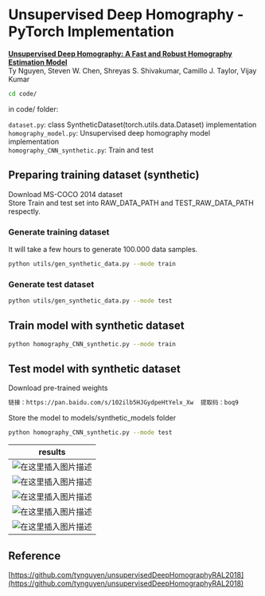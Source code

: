 # Unsupervised Deep Homography - PyTorch Implementation

[**Unsupervised Deep Homography: A Fast and Robust Homography Estimation
Model**](https://arxiv.org/abs/1709.03966)<br>
Ty Nguyen, Steven W. Chen, Shreyas S. Shivakumar, Camillo J. Taylor, Vijay
Kumar<br>

```bash
cd code/
```
in code/ folder:

`dataset.py`: class SyntheticDataset(torch.utils.data.Dataset) implementation<br>
`homography_model.py`: Unsupervised deep homography model implementation<br>
`homography_CNN_synthetic.py`: Train and test

## Preparing training dataset (synthetic)
Download MS-COCO 2014 dataset<br>
Store Train and test set into RAW_DATA_PATH and TEST_RAW_DATA_PATH respectly.
### Generate training dataset
It will take a few hours to generate 100.000 data samples.
```bash
python utils/gen_synthetic_data.py --mode train
```
### Generate test dataset
```bash 
python utils/gen_synthetic_data.py --mode test 
```

## Train model with synthetic dataset
```bash 
python homography_CNN_synthetic.py --mode train
```

## Test model with synthetic dataset
Download pre-trained weights
```bash 
链接：https://pan.baidu.com/s/102ilb5HJGydpeHtYelx_Xw  提取码：boq9 
```
Store the model to models/synthetic_models folder
```bash 
python homography_CNN_synthetic.py --mode test
```

results | 
---   | 
![在这里插入图片描述](https://img-blog.csdnimg.cn/20210322175425747.png?x-oss-process) | 
![在这里插入图片描述](https://img-blog.csdnimg.cn/20210322175643842.png?x-oss-process) | 
![在这里插入图片描述](https://img-blog.csdnimg.cn/20210322180132270.png?x-oss-process) | 
![在这里插入图片描述](https://img-blog.csdnimg.cn/2021032218020122.png?x-oss-process) | 
![在这里插入图片描述](https://img-blog.csdnimg.cn/20210322180502181.png?x-oss-process) | 

##  Reference
[https://github.com/tynguyen/unsupervisedDeepHomographyRAL2018](https://github.com/tynguyen/unsupervisedDeepHomographyRAL2018)
